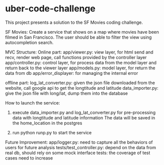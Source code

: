 # uber-code-challenge

This project presents a solution to the SF Movies coding challenge.

SF Movies: Create a service that shows on a map where movies have been filmed in San Francisco. The user should be able to filter the view using autocompletion search.

MVC Structure:
Online part:
app/viewer.py: view layer, for html send and recv, render web page, call functions provided by the controller layer
app/controller.py: control layer, for process data from the model layer and return back to the viewer layer
app/models.py: model layer, for return the data from db
app/error_displayer: for managing the internal error

offline part:
log_lat_converter.py: given the json file downloaded from the website, call google api to get the longtitude and latitude
data_importer.py: give the json file with long/lat, dump them into the database 

How to launch the service:

1. execute data_importer.py and log_lat_converter.py for pre-processing data with longtitude and latitude information 
   The data will be saved in the home_location in the postgres

2. run python runp.py to start the service

Future Improvement:
app/logger.py: need to capture all the behaviors of users for future analysis
tests/test_controller.py: depend on the data from real db, should rely on some mock interface
tests: the coverage of test cases need to increase


